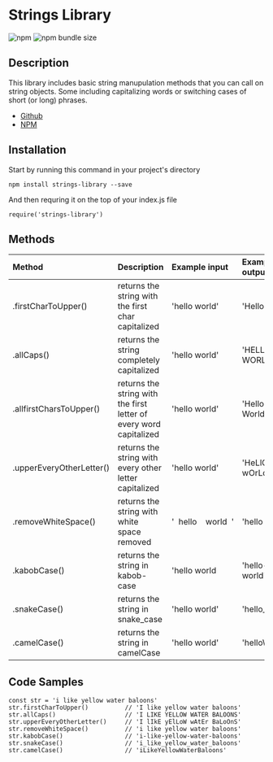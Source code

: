 # Strings Library
![npm](https://img.shields.io/npm/v/strings-library.svg?style=plastic)
![npm bundle size](https://img.shields.io/bundlephobia/min/strings-library.svg?style=plastic)

## Description

This library includes basic string manupulation methods that you can call on string objects. Some including capitalizing words or switching cases of short (or long) phrases.
- [Github](https://github.com/jshams/npm-libraries-few2-1/tree/master/strings-library)
- [NPM](https://www.npmjs.com/package/strings-library)

## Installation

Start by running this command in your project's directory
```
npm install strings-library --save
```
And then requring it on the top of your index.js file 
```
require('strings-library')
```





## Methods

| Method                 |                  Description                        | Example input                  | Example output                 | 
|:-----------------------|:----------------------------------------------------|:------------------------------|:------------------------------|
| .firstCharToUpper()    | returns the string with the first char capitalized  | 'hello world'            | 'Hello world'            |
| .allCaps()             | returns the string completely capitalized           | 'hello world'            | 'HELLO WORLD'            |
| .allfirstCharsToUpper()| returns the string with the first letter of every word capitalized | 'hello world'|     'Hello World'     |
|.upperEveryOtherLetter()| returns the string with every other letter capitalized | 'hello world'         | 'HeLlO wOrLd'            |
| .removeWhiteSpace()    | returns the string with white space removed         | '  hello    world  ' | 'hello world' |
| .kabobCase()           | returns the string in kabob-case                    | 'hello world             | 'hello-world'            |
| .snakeCase()           | returns the string in snake_case                    | 'hello world'            | 'hello_world'            |
| .camelCase()           | returns the string in camelCase                     | 'hello world'            | 'helloWorld'             |



## Code Samples

```
const str = 'i like yellow water baloons'
str.firstCharToUpper()          // 'I like yellow water baloons'
str.allCaps()                   // 'I LIKE YELLOW WATER BALOONS'
str.upperEveryOtherLetter()     // 'I lIkE yElLoW wAtEr BaLoOnS'
str.removeWhiteSpace()          // 'i like yellow water baloons'
str.kabobCase()                 // 'i-like-yellow-water-baloons'
str.snakeCase()                 // 'i_like_yellow_water_baloons'
str.camelCase()                 // 'iLikeYellowWaterBaloons'
```